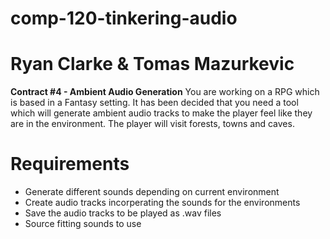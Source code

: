 # comp-120-tinkering-audio
# Ryan Clarke & Tomas Mazurkevic

**Contract #4 - Ambient Audio Generation**
You are working on a RPG which is based in a Fantasy setting. It has been
decided that you need a tool which will generate ambient audio tracks to
make the player feel like they are in the environment. The player will visit forests,
towns and caves.

# Requirements
* Generate different sounds depending on current environment
* Create audio tracks incorperating the sounds for the environments
* Save the audio tracks to be played as .wav files
* Source fitting sounds to use
